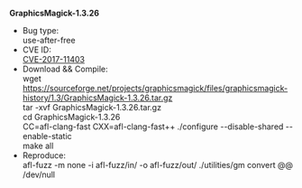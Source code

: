 **GraphicsMagick-1.3.26**
* Bug type:    
use-after-free    
* CVE ID:     
[CVE-2017-11403](https://cve.mitre.org/cgi-bin/cvename.cgi?name=CVE-2017-11403)    
* Download && Compile:   
wget https://sourceforge.net/projects/graphicsmagick/files/graphicsmagick-history/1.3/GraphicsMagick-1.3.26.tar.gz     
tar -xvf GraphicsMagick-1.3.26.tar.gz    
cd GraphicsMagick-1.3.26    
CC=afl-clang-fast CXX=afl-clang-fast++ ./configure --disable-shared --enable-static    
make all
* Reproduce:     
afl-fuzz -m none -i afl-fuzz/in/ -o afl-fuzz/out/ ./utilities/gm convert @@ /dev/null    
